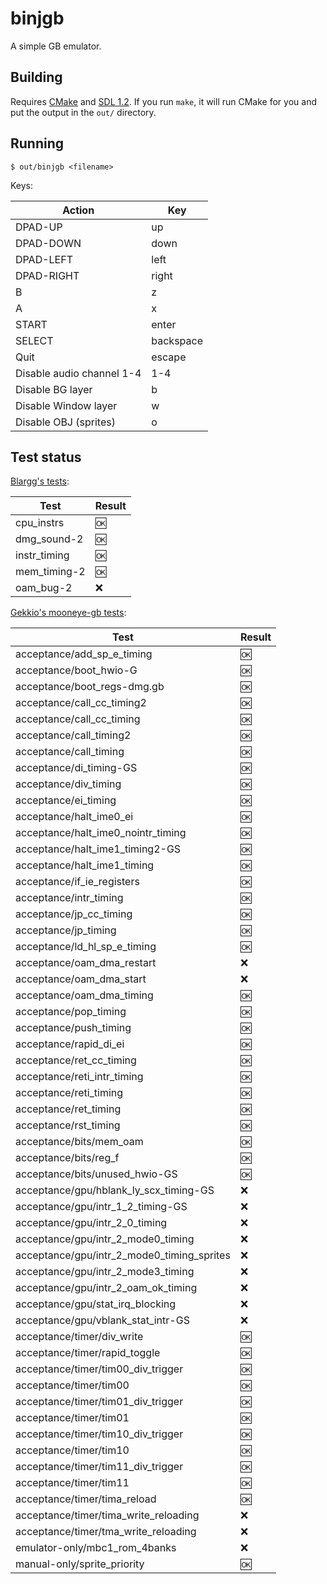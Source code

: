# binjgb

A simple GB emulator.

## Building

Requires [CMake](https://cmake.org) and [SDL 1.2](https://www.libsdl.org/download-1.2.php).
If you run `make`, it will run CMake for you and put the output in the `out/`
directory.

## Running

```
$ out/binjgb <filename>
```

Keys:

| Action | Key |
| --- | --- |
| DPAD-UP | up |
| DPAD-DOWN | down |
| DPAD-LEFT | left |
| DPAD-RIGHT | right |
| B | z |
| A | x |
| START | enter |
| SELECT | backspace |
| Quit | escape |
| Disable audio channel 1-4 | 1-4 |
| Disable BG layer | b |
| Disable Window layer | w |
| Disable OBJ (sprites) | o |

## Test status

[Blargg's tests](http://gbdev.gg8.se/wiki/articles/Test_ROMs):

| Test | Result |
| --- | --- |
| cpu\_instrs | :ok: |
| dmg\_sound-2 | :ok: |
| instr\_timing | :ok: |
| mem\_timing-2 | :ok: |
| oam\_bug-2 | :x: |

[Gekkio's mooneye-gb tests](https://github.com/Gekkio/mooneye-gb):

| Test | Result |
| --- | --- |
| acceptance/add\_sp\_e\_timing | :ok: |
| acceptance/boot\_hwio-G | :ok: |
| acceptance/boot\_regs-dmg.gb | :ok: |
| acceptance/call\_cc\_timing2 | :ok: |
| acceptance/call\_cc\_timing | :ok: |
| acceptance/call\_timing2 | :ok: |
| acceptance/call\_timing | :ok: |
| acceptance/di\_timing-GS | :ok: |
| acceptance/div\_timing | :ok: |
| acceptance/ei\_timing | :ok: |
| acceptance/halt\_ime0\_ei | :ok: |
| acceptance/halt\_ime0\_nointr\_timing | :ok: |
| acceptance/halt\_ime1\_timing2-GS | :ok: |
| acceptance/halt\_ime1\_timing | :ok: |
| acceptance/if\_ie\_registers | :ok: |
| acceptance/intr\_timing | :ok: |
| acceptance/jp\_cc\_timing | :ok: |
| acceptance/jp\_timing | :ok: |
| acceptance/ld\_hl\_sp\_e\_timing | :ok: |
| acceptance/oam\_dma\_restart | :x: |
| acceptance/oam\_dma\_start | :x: |
| acceptance/oam\_dma\_timing | :ok: |
| acceptance/pop\_timing | :ok: |
| acceptance/push\_timing | :ok: |
| acceptance/rapid\_di\_ei | :ok: |
| acceptance/ret\_cc\_timing | :ok: |
| acceptance/reti\_intr\_timing | :ok: |
| acceptance/reti\_timing | :ok: |
| acceptance/ret\_timing | :ok: |
| acceptance/rst\_timing | :ok: |
| acceptance/bits/mem\_oam | :ok: |
| acceptance/bits/reg\_f | :ok: |
| acceptance/bits/unused\_hwio-GS | :ok: |
| acceptance/gpu/hblank\_ly\_scx\_timing-GS | :x: |
| acceptance/gpu/intr\_1\_2\_timing-GS | :x: |
| acceptance/gpu/intr\_2\_0\_timing | :x: |
| acceptance/gpu/intr\_2\_mode0\_timing | :x: |
| acceptance/gpu/intr\_2\_mode0\_timing\_sprites | :x: |
| acceptance/gpu/intr\_2\_mode3\_timing | :x: |
| acceptance/gpu/intr\_2\_oam\_ok\_timing | :x: |
| acceptance/gpu/stat\_irq\_blocking | :x: |
| acceptance/gpu/vblank\_stat\_intr-GS | :x: |
| acceptance/timer/div\_write | :ok: |
| acceptance/timer/rapid\_toggle | :ok: |
| acceptance/timer/tim00\_div\_trigger | :ok: |
| acceptance/timer/tim00 | :ok: |
| acceptance/timer/tim01\_div\_trigger | :ok: |
| acceptance/timer/tim01 | :ok: |
| acceptance/timer/tim10\_div\_trigger | :ok: |
| acceptance/timer/tim10 | :ok: |
| acceptance/timer/tim11\_div\_trigger | :ok: |
| acceptance/timer/tim11 | :ok: |
| acceptance/timer/tima\_reload | :ok: |
| acceptance/timer/tima\_write\_reloading | :x: |
| acceptance/timer/tma\_write\_reloading | :x: |
| emulator-only/mbc1\_rom\_4banks | :x: |
| manual-only/sprite\_priority | :ok: |
